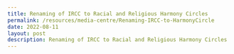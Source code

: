```yaml
---
title: Renaming of IRCC to Racial and Religious Harmony Circles
permalink: /resources/media-centre/Renaming-IRCC-to-HarmonyCircle
date: 2022-08-11
layout: post
description: Renaming of IRCC to Racial and Religious Harmony Circles
---
```

